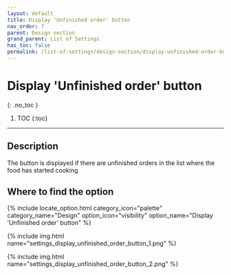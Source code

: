 ```yaml
---
layout: default
title: Display 'Unfinished order' button
nav_order: 7
parent: Design section
grand_parent: List of Settings
has_toc: false
permalink: /list-of-settings/design-section/display-unfinished-order-button
---
```


# Display 'Unfinished order' button
{: .no_toc }

1. TOC
{:toc}

---


## Description
The button is displayed if there are unfinished orders in the list where the food has started cooking

## Where to find the option
{% include locate_option.html category_icon="palette" category_name="Design" option_icon="visibility" option_name="Display 'Unfinished order' button" %}

{% include img.html name="settings_display_unfinished_order_button_1.png" %}

{% include img.html name="settings_display_unfinished_order_button_2.png" %}
